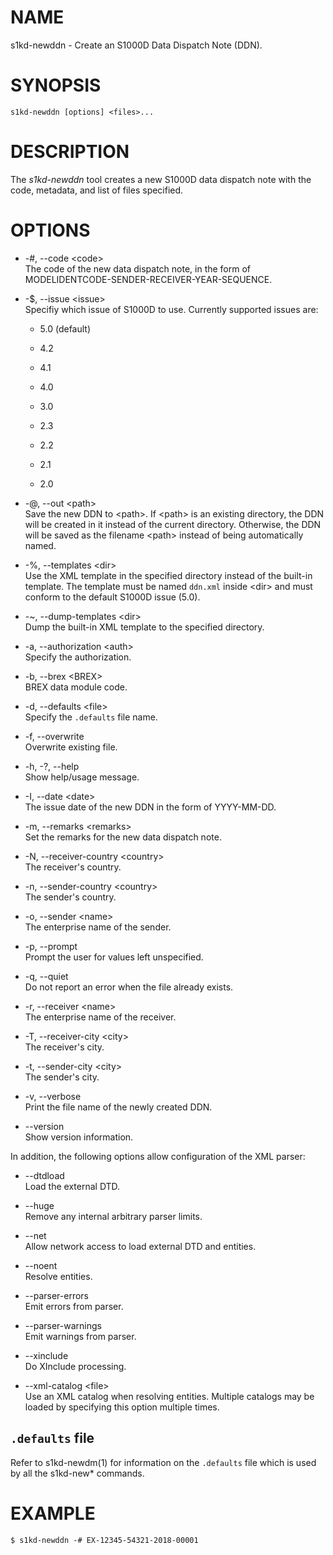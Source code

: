 # NAME

s1kd-newddn - Create an S1000D Data Dispatch Note (DDN).

# SYNOPSIS

    s1kd-newddn [options] <files>...

# DESCRIPTION

The *s1kd-newddn* tool creates a new S1000D data dispatch note with the
code, metadata, and list of files specified.

# OPTIONS

  - \-\#, --code \<code\>  
    The code of the new data dispatch note, in the form of
    MODELIDENTCODE-SENDER-RECEIVER-YEAR-SEQUENCE.

  - \-$, --issue \<issue\>  
    Specifiy which issue of S1000D to use. Currently supported issues
    are:
    
      - 5.0 (default)
    
      - 4.2
    
      - 4.1
    
      - 4.0
    
      - 3.0
    
      - 2.3
    
      - 2.2
    
      - 2.1
    
      - 2.0

  - \-@, --out \<path\>  
    Save the new DDN to \<path\>. If \<path\> is an existing directory,
    the DDN will be created in it instead of the current directory.
    Otherwise, the DDN will be saved as the filename \<path\> instead of
    being automatically named.

  - \-%, --templates \<dir\>  
    Use the XML template in the specified directory instead of the
    built-in template. The template must be named `ddn.xml` inside
    \<dir\> and must conform to the default S1000D issue (5.0).

  - \-\~, --dump-templates \<dir\>  
    Dump the built-in XML template to the specified directory.

  - \-a, --authorization \<auth\>  
    Specify the authorization.

  - \-b, --brex \<BREX\>  
    BREX data module code.

  - \-d, --defaults \<file\>  
    Specify the `.defaults` file name.

  - \-f, --overwrite  
    Overwrite existing file.

  - \-h, -?, --help  
    Show help/usage message.

  - \-I, --date \<date\>  
    The issue date of the new DDN in the form of YYYY-MM-DD.

  - \-m, --remarks \<remarks\>  
    Set the remarks for the new data dispatch note.

  - \-N, --receiver-country \<country\>  
    The receiver's country.

  - \-n, --sender-country \<country\>  
    The sender's country.

  - \-o, --sender \<name\>  
    The enterprise name of the sender.

  - \-p, --prompt  
    Prompt the user for values left unspecified.

  - \-q, --quiet  
    Do not report an error when the file already exists.

  - \-r, --receiver \<name\>  
    The enterprise name of the receiver.

  - \-T, --receiver-city \<city\>  
    The receiver's city.

  - \-t, --sender-city \<city\>  
    The sender's city.

  - \-v, --verbose  
    Print the file name of the newly created DDN.

  - \--version  
    Show version information.

In addition, the following options allow configuration of the XML
parser:

  - \--dtdload  
    Load the external DTD.

  - \--huge  
    Remove any internal arbitrary parser limits.

  - \--net  
    Allow network access to load external DTD and entities.

  - \--noent  
    Resolve entities.

  - \--parser-errors  
    Emit errors from parser.

  - \--parser-warnings  
    Emit warnings from parser.

  - \--xinclude  
    Do XInclude processing.

  - \--xml-catalog \<file\>  
    Use an XML catalog when resolving entities. Multiple catalogs may be
    loaded by specifying this option multiple times.

## `.defaults` file

Refer to s1kd-newdm(1) for information on the `.defaults` file which is
used by all the s1kd-new\* commands.

# EXAMPLE

    $ s1kd-newddn -# EX-12345-54321-2018-00001

